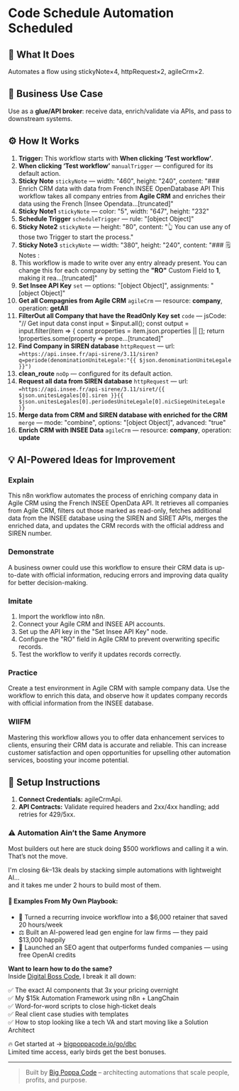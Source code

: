 # Code Schedule Automation Scheduled
  ## 🚀 What It Does
  Automates a flow using stickyNote×4, httpRequest×2, agileCrm×2.
  
  ## 💼 Business Use Case
  Use as a **glue/API broker**: receive data, enrich/validate via APIs, and pass to downstream systems.
  
  ## ⚙️ How It Works
  1. **Trigger:** This workflow starts with **When clicking ‘Test workflow’**.
  2. **When clicking ‘Test workflow’** `manualTrigger` — configured for its default action.
3. **Sticky Note** `stickyNote` — width: "460", height: "240", content: "### Enrich CRM data with data from French INSEE OpenDatabase API
This workflow takes all company entries from **Agile CRM** and enriches their data using the French [Insee Opendata…[truncated]"
4. **Sticky Note1** `stickyNote` — color: "5", width: "647", height: "232"
5. **Schedule Trigger** `scheduleTrigger` — rule: "[object Object]"
6. **Sticky Note2** `stickyNote` — height: "80", content: "👆 You can use any of those two Trigger to start the process."
7. **Sticky Note3** `stickyNote` — width: "380", height: "240", content: "### 🗒️ Notes : 
1. This workflow is made to write over any entry already present. You can change this for each company by setting the **"RO"** Custom Field to **1**, making it rea…[truncated]"
8. **Set Insee API Key** `set` — options: "[object Object]", assignments: "[object Object]"
9. **Get all Compagnies from Agile CRM** `agileCrm` — resource: **company**, operation: **getAll**
10. **FilterOut all Company that have the ReadOnly Key set** `code` — jsCode: "// Get input data
const input = $input.all();
const output = input.filter(item => {
    const properties = item.json.properties || [];
    return !properties.some(property => prope…[truncated]"
11. **Find Company in SIREN database** `httpRequest` — url: `=https://api.insee.fr/api-sirene/3.11/siren?q=periode(denominationUniteLegale:"{{ $json.denominationUniteLegale }}")`
12. **clean_route** `noOp` — configured for its default action.
13. **Request all data from SIREN database** `httpRequest` — url: `=https://api.insee.fr/api-sirene/3.11/siret/{{ $json.unitesLegales[0].siren }}{{ $json.unitesLegales[0].periodesUniteLegale[0].nicSiegeUniteLegale }}`
14. **Merge data from CRM and SIREN database with enriched for the CRM** `merge` — mode: "combine", options: "[object Object]", advanced: "true"
15. **Enrich CRM with INSEE Data** `agileCrm` — resource: **company**, operation: **update**
  
  ## 💡 AI-Powered Ideas for Improvement
  ### Explain
This n8n workflow automates the process of enriching company data in Agile CRM using the French INSEE OpenData API. It retrieves all companies from Agile CRM, filters out those marked as read-only, fetches additional data from the INSEE database using the SIREN and SIRET APIs, merges the enriched data, and updates the CRM records with the official address and SIREN number.

### Demonstrate
A business owner could use this workflow to ensure their CRM data is up-to-date with official information, reducing errors and improving data quality for better decision-making.

### Imitate
1. Import the workflow into n8n.
2. Connect your Agile CRM and INSEE API accounts.
3. Set up the API key in the "Set Insee API Key" node.
4. Configure the "RO" field in Agile CRM to prevent overwriting specific records.
5. Test the workflow to verify it updates records correctly.

### Practice
Create a test environment in Agile CRM with sample company data. Use the workflow to enrich this data, and observe how it updates company records with official information from the INSEE database.

### WIIFM
Mastering this workflow allows you to offer data enhancement services to clients, ensuring their CRM data is accurate and reliable. This can increase customer satisfaction and open opportunities for upselling other automation services, boosting your income potential.
  
  ## 🔧 Setup Instructions
  1. **Connect Credentials:** agileCrmApi.
2. **API Contracts:** Validate required headers and 2xx/4xx handling; add retries for 429/5xx.
  
### ⚠️ Automation Ain’t the Same Anymore

Most builders out here are stuck doing $500 workflows and calling it a win.  
That’s not the move.  

I'm closing $6k–$13k deals by stacking simple automations with lightweight AI...  
and it takes me under 2 hours to build most of them.

#### 🧠 Examples From My Own Playbook:
- 🔁 Turned a recurring invoice workflow into a $6,000 retainer that saved 20 hours/week  
- ⚖️ Built an AI-powered lead gen engine for law firms — they paid $13,000 happily  
- 🚀 Launched an SEO agent that outperforms funded companies — using free OpenAI credits  

**Want to learn how to do the same?**  
Inside [Digital Boss Code](https://bigpoppacode.io/go/dbc), I break it all down:

✅ The exact AI components that 3x your pricing overnight  
✅ My $15k Automation Framework using n8n + LangChain  
✅ Word-for-word scripts to close high-ticket deals  
✅ Real client case studies with templates  
✅ How to stop looking like a tech VA and start moving like a Solution Architect  

🔥 Get started at → [bigpoppacode.io/go/dbc](https://bigpoppacode.io/go/dbc)  
Limited time access, early birds get the best bonuses.

---
> Built by [Big Poppa Code](https://bigpoppacode.io) – architecting automations that scale people, profits, and purpose.
  